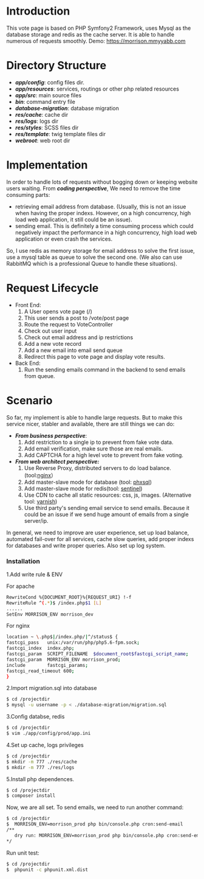 # Introduction
This vote page is based on PHP Symfony2 Framework, uses Mysql as the database storage and redis as the cache server. It is able to handle  numerous of requests smoothly.  Demo: https://morrison.mmyyabb.com
# Directory Structure
  - ***app/config***: config files dir.
  - ***app/resources***: services, routings or other php related resources 
  - ***app/src***: main source files
  - ***bin***: command entry file
  - ***database-migration***: database migration
  - ***res/cache***: cache dir
  - ***res/logs***: logs dir
  - ***res/styles***: SCSS files dir
  - ***res/template***: twig template files dir
  - ***webroot***: web root dir

# Implementation
In order to handle lots of requests without bogging down or keeping website users waiting. From ***coding perspective***, We need to remove the time consuming parts: 
  -  retrieving email address from database. (Usually, this is not an issue when having the proper indexs. However, on a high concurrency, high load web application, it still could be an issue). 
  -  sending email. This is definitely a time consuming process which could negatively impact the performance in a high concurrency, high load web application or even crash the services.
   
So, I use redis as memory storage for email address to solve the first issue, use a mysql table as queue to solve the second one. (We also can use RabbitMQ which is a professional Queue to handle these situations).

# Request Lifecycle
  - Front End:
    1. A User opens vote page (/)
    2. This user sends a post to /vote/post page
    2. Route the request to VoteController
    3. Check out user input
    4. Check out email address and ip restrictions
    5. Add a new vote record
    6. Add a new email into email send queue
    7. Redirect this page to vote page and display vote results.
  - Back End:
    1.  Run the sending emails command in the backend to send emails from queue.

# Scenario
So far, my implement is able to handle large requests. But to make this service nicer, stabler and available, there are still things we can do:
 - ***From business perspective***:
    1.  Add restriction to a single ip to prevent from fake vote data.
    2.  Add email verification, make sure those are real emails.
    3.  Add CAPTCHA for a high level vote to prevent from fake voting.
 - ***From web architect perspective:***
    1. Use Reverse Proxy, distributed servers to do load balance. (tool:[nginx](https://www.nginx.com/resources/admin-guide/reverse-proxy/)） 
    2. Add master-slave mode for database (tool: [phxsql](https://github.com/tencent-wechat/phxsql))
    3. Add master-slave mode for redis(tool: [sentinel](https://redis.io/topics/sentinel))
    4. Use CDN to cache all static resources: css, js, images. (Alternative tool: [varnish](https://varnish-cache.org))
    5. Use third party's sending email service to send emails. Because it could be an issue if we send huge amount of emails from a  single server/ip.

In general, we need to improve are user experience, set up load balance, automated fail-over for all services, cache slow queries, add proper indexs for databases and write proper queries. Also set up log system.


### Installation
1.Add write rule & ENV

For apache
```sh
RewriteCond %{DOCUMENT_ROOT}%{REQUEST_URI} !-f
RewriteRule ^(.*)$ /index.php$1 [L]
......
SetEnv MORRISON_ENV morrison_dev
```
For nginx
```sh
location ~ \.php$|/index.php/|^/status$ {
fastcgi_pass   unix:/var/run/php/php5.6-fpm.sock;
fastcgi_index  index.php;
fastcgi_param  SCRIPT_FILENAME  $document_root$fastcgi_script_name;
fastcgi_param  MORRISON_ENV morrison_prod;
include        fastcgi_params;
fastcgi_read_timeout 600;
}
```
2.Import migration.sql into database
```sh
$ cd /projectdir
$ mysql -u username -p < ./database-migration/migration.sql
```
3.Config databse, redis
```sh
$ cd /projectdir
$ vim ./app/config/prod/app.ini
```
4.Set up cache, logs privileges
```sh
$ cd /projectdir
$ mkdir -m 777 ./res/cache
$ mkdir -m 777 ./res/logs
```

5.Install php dependences.
```sh
$ cd /projectdir
$ composer install
```
Now, we are all set. 
To send emails, we need to run another command:
```sh
$ cd /projectdir
$  MORRISON_ENV=morrison_prod php bin/console.php cron:send-email
/**
   dry run: MORRISON_ENV=morrison_prod php bin/console.php cron:send-email --dry-run
*/
```

Run unit test:
```sh
$ cd /projectdir
$  phpunit -c phpunit.xml.dist
```
